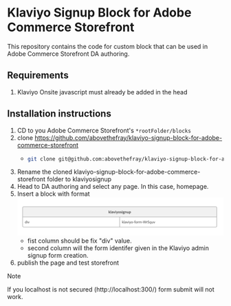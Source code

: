 # Klaviyo Signup Block for Adobe Commerce Storefront

This repository contains the code for custom block that can be used in Adobe Commerce Storefront DA authoring.

## Requirements

1. Klaviyo Onsite javascript must already be added in the head

## Installation instructions

1. CD to you Adobe Commerce Storefront's ```*rootFolder/blocks```
2. clone https://github.com/abovethefray/klaviyo-signup-block-for-adobe-commerce-storefront
   - ```bash
     git clone git@github.com:abovethefray/klaviyo-signup-block-for-adobe-commerce-storefront.git
     ```
3. Rename the cloned klaviyo-signup-block-for-adobe-commerce-storefront folder to klaviyosignup
4. Head to DA authoring and select any page. In this case, homepage. 
5. Insert a block with format
![klaviyosignup.png](klaviyosignup.png)
   - fist column should be fix "div" value.
   - second column will the form identifer given in the Klaviyo admin signup form creation.
6. publish the page and test storefront

> [!NOTE]
> If you localhost is not secured (http://localhost:300/) form submit will not work.
